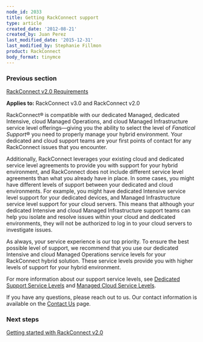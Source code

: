 ```yaml
---
node_id: 2033
title: Getting RackConnect support
type: article
created_date: '2012-08-21'
created_by: Juan Perez
last_modified_date: '2015-12-31'
last_modified_by: Stephanie Fillmon
product: RackConnect
body_format: tinymce
---
```


### Previous section

[RackConnect v2.0
Requirements](/how-to/rackconnect-v20-requirements)

**Applies to:** RackConnect v3.0 and RackConnect v2.0

RackConnect<span>&reg;</span> is compatible with our dedicated Managed,
dedicated Intensive, cloud Managed Operations, and cloud Managed
Infrastructure service level offerings&mdash;giving you the ability to select
the level of *Fanatical Support*&reg; you need to properly manage your
hybrid environment. Your dedicated and cloud support teams are your
first points of contact for any RackConnect issues that you encounter.

Additionally, RackConnect leverages your existing cloud and dedicated
service level agreements to provide you with support for your hybrid
environment, and RackConnect does not include different service level
agreements than what you already have in place. In some cases, you might
have different levels of support between your dedicated and cloud
environments. For example, you might have dedicated Intensive service
level support for your dedicated devices, and Managed Infrastructure
service level support for your cloud servers. This means that although
your dedicated Intensive and cloud Managed Infrastructure support teams
can help you isolate and resolve issues within your cloud and dedicated
environments, they will not be authorized to log in to your cloud
servers to investigate issues.

As always, your service experience is our top priority. To ensure the
best possible level of support, we recommend that you use our dedicated
Intensive and cloud Managed Operations service levels for your
RackConnect hybrid solution. These service levels provide you with
higher levels of support for your hybrid environment.

For more information about our support service levels, see [Dedicated
Support Service
Levels](http://www.rackspace.com/managed-hosting/service-levels/) and
[Managed Cloud Service Levels](http://www.rackspace.com/managed-cloud/).

If you have any questions, please reach out to us. Our contact
information is available on the [Contact
Us](/how-to/support) page.

### Next steps

[Getting started with RackConnect
v2.0](/how-to/rackconnect-v20)

